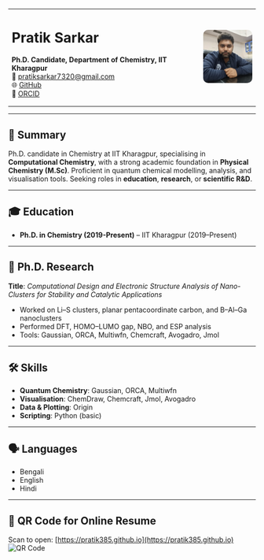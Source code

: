 <table>
  <tr>
    <td>

# Pratik Sarkar

**Ph.D. Candidate, Department of Chemistry, IIT Kharagpur**  
📧 pratiksarkar7320@gmail.com  
🌐 [GitHub](https://github.com/Pratik385)  
🧬 [ORCID]([https://orcid.org/0000-0000-0000-0000](https://orcid.org/0000-0003-1453-8875))

  </td>
  <td style="text-align: right;">
    <img src="pratik_photo-recent.jpg" alt="Pratik Sarkar" style="width: 110px; border-radius: 10px;" />
  </td>
</tr>
</table>

---

## 🎯 Summary

Ph.D. candidate in Chemistry at IIT Kharagpur, specialising in **Computational Chemistry**, with a strong academic foundation in **Physical Chemistry (M.Sc)**. Proficient in quantum chemical modelling, analysis, and visualisation tools. Seeking roles in **education**, **research**, or **scientific R&D**.

---

## 🎓 Education

- **Ph.D. in Chemistry (2019-Present)** – IIT Kharagpur (2019–Present)  
<!-- - **M.Sc. in Chemistry (Physical Chemistry)** – Vidyasagar University (2017) – 65.5%  
- **B.Ed** – University of Burdwan (2015) – 81%  
- **B.Sc. (Hons) in Chemistry** – University of Calcutta (2014) – 57%  
<!-- - **H.S.** – W.B.C.H.S.E (2010) – 77.6%  
- **M.P.** – W.B.B.S.E (2008) – 91.5% -->
 

---

## 🧪 Ph.D. Research

**Title**: *Computational Design and Electronic Structure Analysis of Nano-Clusters for Stability and Catalytic Applications*  
- Worked on Li–S clusters, planar pentacoordinate carbon, and B–Al–Ga nanoclusters  
- Performed DFT, HOMO–LUMO gap, NBO, and ESP analysis  
- Tools: Gaussian, ORCA, Multiwfn, Chemcraft, Avogadro, Jmol  

---

## 🛠️ Skills

- **Quantum Chemistry**: Gaussian, ORCA, Multiwfn  
- **Visualisation**: ChemDraw, Chemcraft, Jmol, Avogadro  
- **Data & Plotting**: Origin  
- **Scripting**: Python (basic)

---

## 🗣️ Languages

- Bengali  
- English  
- Hindi  

---

## 📎 QR Code for Online Resume

Scan to open: [https://pratik385.github.io](https://pratik385.github.io)  
![QR Code](https://api.qrserver.com/v1/create-qr-code/?size=150x150&data=https://pratik385.github.io)
